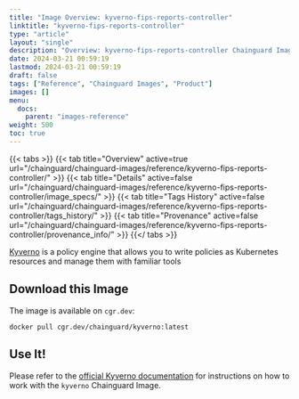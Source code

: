 ```yaml
---
title: "Image Overview: kyverno-fips-reports-controller"
linktitle: "kyverno-fips-reports-controller"
type: "article"
layout: "single"
description: "Overview: kyverno-fips-reports-controller Chainguard Image"
date: 2024-03-21 00:59:19
lastmod: 2024-03-21 00:59:19
draft: false
tags: ["Reference", "Chainguard Images", "Product"]
images: []
menu: 
  docs: 
    parent: "images-reference"
weight: 500
toc: true
---
```


{{< tabs >}}
{{< tab title="Overview" active=true url="/chainguard/chainguard-images/reference/kyverno-fips-reports-controller/" >}}
{{< tab title="Details" active=false url="/chainguard/chainguard-images/reference/kyverno-fips-reports-controller/image_specs/" >}}
{{< tab title="Tags History" active=false url="/chainguard/chainguard-images/reference/kyverno-fips-reports-controller/tags_history/" >}}
{{< tab title="Provenance" active=false url="/chainguard/chainguard-images/reference/kyverno-fips-reports-controller/provenance_info/" >}}
{{</ tabs >}}



<!--overview:start-->
[Kyverno](https://kyverno.io/) is a policy engine that allows you to write policies as Kubernetes resources and manage them with familiar tools
<!--overview:end-->

<!--getting:start-->
## Download this Image
The image is available on `cgr.dev`:

```
docker pull cgr.dev/chainguard/kyverno:latest
```
<!--getting:end-->

<!--body:start-->
## Use It!

Please refer to the [official Kyverno documentation](https://kyverno.io/docs/) for instructions on how to work with the `kyverno` Chainguard Image. 

<!--body:end-->

